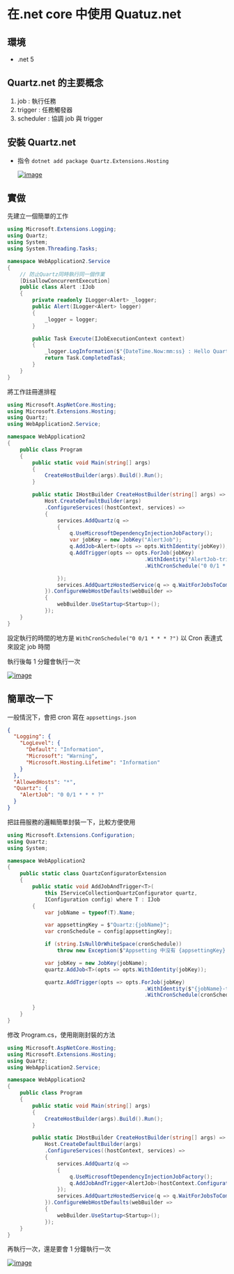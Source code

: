 # 在.net core 中使用 Quatuz.net

## 環境

- .net 5

## Quartz.net 的主要概念

1. job : 執行任務
2. trigger : 任務觸發器
3. scheduler : 協調 job 與 trigger

## 安裝 Quartz.net

- 指令 `dotnet add package Quartz.Extensions.Hosting`

  [![image](https://user-images.githubusercontent.com/37999690/131617491-ae2c09f2-3ea8-4c3a-9318-8e62fafa6d64.png "image")](https://user-images.githubusercontent.com/37999690/131617491-ae2c09f2-3ea8-4c3a-9318-8e62fafa6d64.png)

## 實做

先建立一個簡單的工作

```csharp
using Microsoft.Extensions.Logging;
using Quartz;
using System;
using System.Threading.Tasks;

namespace WebApplication2.Service
{
    // 防止Quartz同時執行同一個作業
    [DisallowConcurrentExecution]
    public class Alert :IJob
    {
        private readonly ILogger<Alert> _logger;
        public Alert(ILogger<Alert> logger)
        {
            _logger = logger;
        }

        public Task Execute(IJobExecutionContext context)
        {
            _logger.LogInformation($"{DateTime.Now:mm:ss} : Hello Quartz !");
            return Task.CompletedTask;
        }
    }
}

```

將工作註冊進排程

```csharp
using Microsoft.AspNetCore.Hosting;
using Microsoft.Extensions.Hosting;
using Quartz;
using WebApplication2.Service;

namespace WebApplication2
{
    public class Program
    {
        public static void Main(string[] args)
        {
            CreateHostBuilder(args).Build().Run();
        }

        public static IHostBuilder CreateHostBuilder(string[] args) =>
            Host.CreateDefaultBuilder(args)
            .ConfigureServices((hostContext, services) =>
            {
                services.AddQuartz(q =>
                {
                    q.UseMicrosoftDependencyInjectionJobFactory();
                    var jobKey = new JobKey("AlertJob");
                    q.AddJob<Alert>(opts => opts.WithIdentity(jobKey));
                    q.AddTrigger(opts => opts.ForJob(jobKey)
                                            .WithIdentity("AlertJob-trigger")
                                            .WithCronSchedule("0 0/1 * * * ?"));

                });
                services.AddQuartzHostedService(q => q.WaitForJobsToComplete = true);
            }).ConfigureWebHostDefaults(webBuilder =>
            {
                webBuilder.UseStartup<Startup>();
            });
    }
}

```

設定執行的時間的地方是 `WithCronSchedule("0 0/1 * * * ?")` 以 Cron 表達式來設定 job 時間

執行後每 1 分鐘會執行一次

[![image](https://user-images.githubusercontent.com/37999690/131632834-696b8722-b901-4530-b9d9-2a4dfdc018a6.png "image")](https://user-images.githubusercontent.com/37999690/131632834-696b8722-b901-4530-b9d9-2a4dfdc018a6.png)

## 簡單改一下

一般情況下，會把 cron 寫在 `appsettings.json`

```json
{
  "Logging": {
    "LogLevel": {
      "Default": "Information",
      "Microsoft": "Warning",
      "Microsoft.Hosting.Lifetime": "Information"
    }
  },
  "AllowedHosts": "*",
  "Quartz": {
    "AlertJob": "0 0/1 * * * ?"
  }
}
```

把註冊服務的邏輯簡單封裝一下，比較方便使用

```csharp
using Microsoft.Extensions.Configuration;
using Quartz;
using System;

namespace WebApplication2
{
    public static class QuartzConfiguratorExtension
    {
        public static void AddJobAndTrigger<T>(
            this IServiceCollectionQuartzConfigurator quartz,
            IConfiguration config) where T : IJob
        {
            var jobName = typeof(T).Name;

            var appsettingKey = $"Quartz:{jobName}";
            var cronSchedule = config[appsettingKey];

            if (string.IsNullOrWhiteSpace(cronSchedule))
                throw new Exception($"Appsetting 中沒有 {appsettingKey} 的 cron 設定 ");

            var jobKey = new JobKey(jobName);
            quartz.AddJob<T>(opts => opts.WithIdentity(jobKey));

            quartz.AddTrigger(opts => opts.ForJob(jobKey)
                                            .WithIdentity($"{jobName}-trigger")
                                            .WithCronSchedule(cronSchedule));

        }
    }
}

```

修改 Program.cs，使用剛剛封裝的方法

```csharp
using Microsoft.AspNetCore.Hosting;
using Microsoft.Extensions.Hosting;
using Quartz;
using WebApplication2.Service;

namespace WebApplication2
{
    public class Program
    {
        public static void Main(string[] args)
        {
            CreateHostBuilder(args).Build().Run();
        }

        public static IHostBuilder CreateHostBuilder(string[] args) =>
            Host.CreateDefaultBuilder(args)
            .ConfigureServices((hostContext, services) =>
            {
                services.AddQuartz(q =>
                {
                    q.UseMicrosoftDependencyInjectionJobFactory();
                    q.AddJobAndTrigger<AlertJob>(hostContext.Configuration);
                });
                services.AddQuartzHostedService(q => q.WaitForJobsToComplete = true);
            }).ConfigureWebHostDefaults(webBuilder =>
            {
                webBuilder.UseStartup<Startup>();
            });
    }
}

```

再執行一次，還是要會 1 分鐘執行一次

[![image](https://user-images.githubusercontent.com/37999690/131639531-bde98c7e-384a-4182-bcf8-dd55a76989bc.png "image")](https://user-images.githubusercontent.com/37999690/131639531-bde98c7e-384a-4182-bcf8-dd55a76989bc.png)
